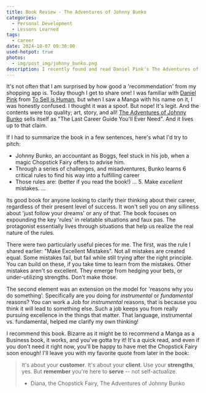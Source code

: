 ```yaml
---
title: Book Review - The Adventures of Johnny Bunko
categories:
  - Personal Development
  - Lessons Learned
tags:
  - career
date: 2024-10-07 09:30:00
used-hotpot: true
photos: 
  - img/post_img/johnny_bunko.png
description: I recently found and read Daniel Pink's The Adventures of Johnny Bunko. You might not think a Manga would be a good business book read, but it was! Let me tell you about it!
---
```


It's not often that I am surprised by how good a 'recommendation' from my shopping app is. Today though I get to share one! I was familiar with [Daniel Pink](https://en.wikipedia.org/wiki/Daniel_H._Pink) from [To Sell is Human](https://www.amazon.com/Sell-Human-Surprising-Persuading-Influencing/dp/1786891719/), but when I saw a Manga with his name on it, I was honestly confused. I thought it was a spoof. But nope! It's legit. And the contents were top quality; art, story, and all! [The Adventures of Johnny Bunko](https://www.amazon.com/Adventures-Johnny-Bunko-Career-Guide/dp/1594482918/) sells itself as "The Last Career Guide You'll Ever Need". And it lives up to that claim.

If I had to summarize the book in a few sentences, here's what I'd try to pitch:
- Johnny Bunko, an accountant as Boggs, feel stuck in his job, when a magic Chopstick Fairy offers to advise him.
- Through a series of challenges, and misadventures, Bunko learns 6 critical rules to find his way into a fulfilling career
- Those rules are: (better if you read the book!)
	... 
	5. Make _excellent_ mistakes. 
   ...

Its good book for anyone looking to clarify their thinking about their career, regardless of their present level of success. It won't sell you on any silliness about 'just follow your dreams' or any of that. The book focuses on expounding the key 'rules' in relatable situations and faux pas. The protagonist essentially lives through situations that help us realize the real nature of the rules.

There were two particularly useful pieces for me. The first, was the rule I shared earlier: "Make Excellent Mistakes". Not all mistakes are created equal. Some mistakes fail, but fail while still trying after the right principle. You can build on these, if you take time to learn from the mistakes. Other mistakes aren't so excellent. They emerge from hedging your bets, or under-utilizing strengths. Don't make those.

The second element was an extension on the model for 'reasons why you do something'. Specifically are you doing for _instrumental_ or _fundamental_ reasons? You can work a Job for _instrumental_ reasons, that is because you think it will lead to something else. Such a job keeps you from really pursuing excellence in the things that matter. That language, instrumental vs. fundamental, helped me clarify my own thinking!

I recommend this book. Bizarre as it might be to recommend a Manga as a Business book, it works, and you've gotta try it! It's a quick read, and even if you don't need it right now, you'll be happy to have met the Chopstick Fairy soon enough! I'll leave you with my favorite quote from later in the book:
> It's about your **customer**. It's about your **client**. Use your **strengths**, yes. But **remember** you're here to **serve** -- not self-actualize. 
> - Diana, the Chopstick Fairy, The Adventures of Johnny Bunko
